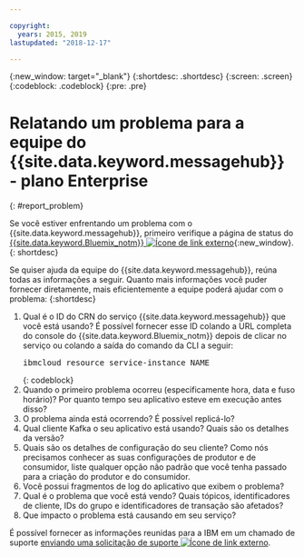 ```yaml
---

copyright:
  years: 2015, 2019
lastupdated: "2018-12-17"

---
```


{:new_window: target="_blank"}
{:shortdesc: .shortdesc}
{:screen: .screen}
{:codeblock: .codeblock}
{:pre: .pre}

# Relatando um problema para a equipe do {{site.data.keyword.messagehub}} - plano Enterprise
{: #report_problem}

Se você estiver enfrentando um problema com o {{site.data.keyword.messagehub}}, primeiro
verifique a página de status do [{{site.data.keyword.Bluemix_notm}}
![Ícone de link externo](../../icons/launch-glyph.svg "Ícone de link externo")](https://console.bluemix.net/status){:new_window}.
{: shortdesc}

Se quiser ajuda da equipe do {{site.data.keyword.messagehub}}, reúna todas as informações a seguir. Quanto mais informações você puder fornecer diretamente, mais eficientemente a equipe poderá ajudar com o problema:
{:shortdesc}

1. Qual é o ID do CRN do serviço {{site.data.keyword.messagehub}} que você está usando?  É possível fornecer esse ID colando a URL
completa do console do {{site.data.keyword.Bluemix_notm}} depois de clicar no
serviço ou colando a saída do comando da CLI a seguir:<br/>
   <pre class="pre">
   ibmcloud resource service-instance NAME
   </pre>
	{: codeblock}
2. Quando o primeiro problema ocorreu (especificamente hora, data e fuso horário)?
   Por quanto tempo
seu aplicativo esteve em execução antes disso?
3. O problema ainda está ocorrendo? É possível replicá-lo?
4. Qual cliente Kafka o seu aplicativo está usando? Quais são os detalhes da versão?
5. Quais são os detalhes de configuração do seu cliente? Como nós precisamos conhecer as suas configurações de produtor e de
consumidor, liste qualquer opção não padrão que você tenha passado para a criação do produtor e do consumidor.
6. Você possui fragmentos de log do aplicativo que exibem o problema?
7. Qual é o problema que você está vendo? Quais tópicos, identificadores de cliente, IDs do grupo e identificadores de
transação são afetados?
8. Que impacto o problema está causando em seu serviço?

É possível fornecer as informações reunidas para a IBM em um chamado de suporte [enviando uma solicitação
de suporte ![Ícone de link externo](../../icons/launch-glyph.svg "Ícone de link externo")](/docs/get-support/howtogetsupport.html#using-avatar).










